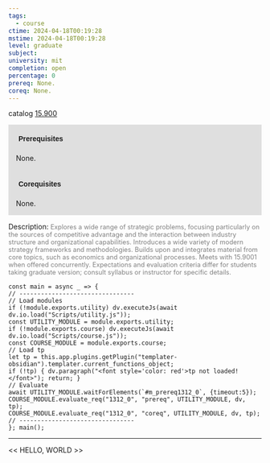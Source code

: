 ```yaml
---
tags:
  - course
ctime: 2024-04-18T00:19:28
mstime: 2024-04-18T00:19:28
level: graduate
subject: 
university: mit
completion: open
percentage: 0
prereq: None.
coreq: None.
---
```


catalog [15.900](http://student.mit.edu/catalog/m15c.html#15.900)

<span style="display: block; padding: 15px; background-color: rgb(100, 100, 100, 0.2);"><font id="m_prereq1312_0" style="display: block; font-family: Arial, sans-serif; font-weight: bold; padding: 5px">Prerequisites</font><br><span id="prereq1312_0">None.</span></span>
<span style="display: block; padding: 15px; background-color: rgb(100, 100, 100, 0.2);"><font id="m_coreq1312_0" style="display: block; font-family: Arial, sans-serif; font-weight: bold; padding: 5px">Corequisites</font><br><span id="coreq1312_0">None.</span></span>

<font style="">Description:</font>
<font style="color: grey; font-size: 0.8rem;">Explores a wide range of strategic problems, focusing particularly on the sources of competitive advantage and the interaction between industry structure and organizational capabilities. Introduces a wide variety of modern strategy frameworks and methodologies. Builds upon and integrates material from core topics, such as economics and organizational processes. Meets with 15.9001 when offered concurrently. Expectations and evaluation criteria differ for students taking graduate version; consult syllabus or instructor for specific details.</font>

```dataviewjs
const main = async _ => {
// --------------------------------
// Load modules
if (!module.exports.utility) dv.executeJs(await dv.io.load("Scripts/utility.js"));
const UTILITY_MODULE = module.exports.utility;
if (!module.exports.course) dv.executeJs(await dv.io.load("Scripts/course.js"));
const COURSE_MODULE = module.exports.course;
// Load tp
let tp = this.app.plugins.getPlugin("templater-obsidian").templater.current_functions_object;
if (!tp) { dv.paragraph("<font style='color: red'>tp not loaded!</font>"); return; }
// Evaluate
await UTILITY_MODULE.waitForElements(`#m_prereq1312_0`, {timeout:5});
COURSE_MODULE.evaluate_req("1312_0", "prereq", UTILITY_MODULE, dv, tp);
COURSE_MODULE.evaluate_req("1312_0", "coreq", UTILITY_MODULE, dv, tp);
// --------------------------------
}; main();
```

---

<< HELLO, WORLD >>
